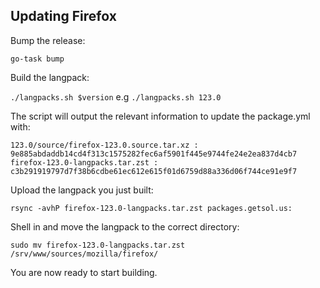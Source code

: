 ## Updating Firefox

Bump the release:

`go-task bump`

Build the langpack:

`./langpacks.sh $version` e.g `./langpacks.sh 123.0`

The script will output the relevant information to update the package.yml with:
```
123.0/source/firefox-123.0.source.tar.xz : 9e885abdaddb14cd4f313c1575282fec6af5901f445e9744fe24e2ea837d4cb7
firefox-123.0-langpacks.tar.zst : c3b291919797d7f38b6cdbe61ec612e615f01d6759d88a336d06f744ce91e9f7
```
Upload the langpack you just built:

`rsync -avhP firefox-123.0-langpacks.tar.zst packages.getsol.us:`

Shell in and move the langpack to the correct directory:

`sudo mv firefox-123.0-langpacks.tar.zst /srv/www/sources/mozilla/firefox/`

You are now ready to start building.
